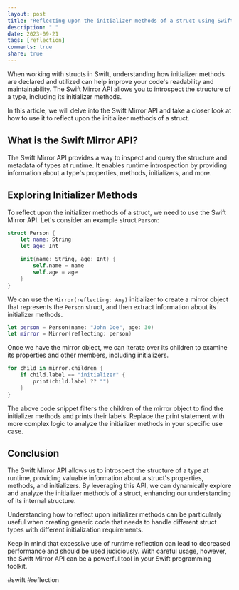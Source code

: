 ```yaml
---
layout: post
title: "Reflecting upon the initializer methods of a struct using Swift Mirror API"
description: " "
date: 2023-09-21
tags: [reflection]
comments: true
share: true
---
```


When working with structs in Swift, understanding how initializer methods are declared and utilized can help improve your code's readability and maintainability. The Swift Mirror API allows you to introspect the structure of a type, including its initializer methods.

In this article, we will delve into the Swift Mirror API and take a closer look at how to use it to reflect upon the initializer methods of a struct.

## What is the Swift Mirror API?

The Swift Mirror API provides a way to inspect and query the structure and metadata of types at runtime. It enables runtime introspection by providing information about a type's properties, methods, initializers, and more.

## Exploring Initializer Methods

To reflect upon the initializer methods of a struct, we need to use the Swift Mirror API. Let's consider an example struct `Person`:

```swift
struct Person {
    let name: String
    let age: Int

    init(name: String, age: Int) {
        self.name = name
        self.age = age
    }
}
```

We can use the `Mirror(reflecting: Any)` initializer to create a mirror object that represents the `Person` struct, and then extract information about its initializer methods.

```swift
let person = Person(name: "John Doe", age: 30)
let mirror = Mirror(reflecting: person)
```

Once we have the mirror object, we can iterate over its children to examine its properties and other members, including initializers.

```swift
for child in mirror.children {
    if child.label == "initializer" {
        print(child.label ?? "")
    }
}
```

The above code snippet filters the children of the mirror object to find the initializer methods and prints their labels. Replace the print statement with more complex logic to analyze the initializer methods in your specific use case.

## Conclusion

The Swift Mirror API allows us to introspect the structure of a type at runtime, providing valuable information about a struct's properties, methods, and initializers. By leveraging this API, we can dynamically explore and analyze the initializer methods of a struct, enhancing our understanding of its internal structure.

Understanding how to reflect upon initializer methods can be particularly useful when creating generic code that needs to handle different struct types with different initialization requirements.

Keep in mind that excessive use of runtime reflection can lead to decreased performance and should be used judiciously. With careful usage, however, the Swift Mirror API can be a powerful tool in your Swift programming toolkit.

#swift #reflection